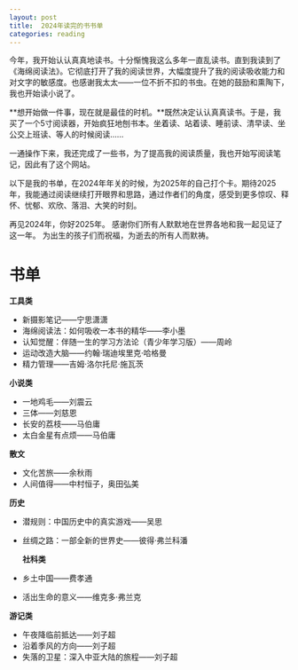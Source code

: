```yaml
---
layout: post
title:  2024年读完的书书单
categories: reading
---
```


今年，我开始认认真真地读书。十分惭愧我这么多年一直乱读书。直到我读到了《海绵阅读法》。它彻底打开了我的阅读世界，大幅度提升了我的阅读吸收能力和对文字的敏感度。也感谢我太太——一位不折不扣的书虫。在她的鼓励和熏陶下，我也开始读小说了。

**想开始做一件事，现在就是最佳的时机。**既然决定认认真真读书。于是，我买了一个5寸阅读器，开始疯狂地刨书本。坐着读、站着读、睡前读、清早读、坐公交上班读、等人的时候阅读……

一通操作下来，我还完成了一些书，为了提高我的阅读质量，我也开始写阅读笔记，因此有了这个网站。

以下是我的书单，在2024年年关的时候，为2025年的自己打个卡。期待2025年，我能通过阅读继续打开眼界和思路，通过作者们的角度，感受到更多惊叹、释怀、忧郁、欢欣、落泪、大笑的时刻。

再见2024年，你好2025年。
感谢你们所有人默默地在世界各地和我一起见证了这一年。
为出生的孩子们而祝福，为逝去的所有人而默祷。


# 书单

**工具类**

- 新摄影笔记——宁思潇潇
- 海绵阅读法：如何吸收一本书的精华——李小墨
- 认知觉醒：伴随一生的学习方法论（青少年学习版）——周岭
- 运动改造大脑——约翰·瑞迪埃里克·哈格曼
- 精力管理——吉姆·洛尔托尼·施瓦茨


**小说类**

- 一地鸡毛——刘震云
- 三体——刘慈恩
- 长安的荔枝——马伯庸
- 太白金星有点烦——马伯庸

**散文**

- 文化苦旅——余秋雨
- 人间值得——中村恒子，奥田弘美
 

**历史**

- 潜规则：中国历史中的真实游戏——吴思
- 丝绸之路：一部全新的世界史——彼得·弗兰科潘

  **社科类**

- 乡土中国——费孝通
- 活出生命的意义——维克多·弗兰克



**游记类**
- 午夜降临前抵达——刘子超
- 沿着季风的方向——刘子超
- 失落的卫星：深入中亚大陆的旅程——刘子超
<!--stackedit_data:
eyJoaXN0b3J5IjpbMTU1OTkyOTI0NV19
-->